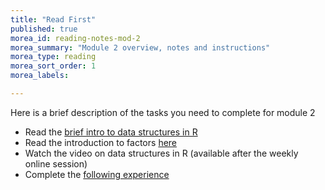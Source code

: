 ```yaml
---
title: "Read First"
published: true
morea_id: reading-notes-mod-2
morea_summary: "Module 2 overview, notes and instructions"
morea_type: reading
morea_sort_order: 1
morea_labels:

---
```


Here is a brief description of the tasks you need to complete for module 2

* Read the [brief intro to data structures in R](reading-data-structures-intro.html)
* Read the introduction to factors [here](reading-intro-factors.html)
* Watch the video on data structures in R (available after the weekly online session)
* Complete the [following experience]()

